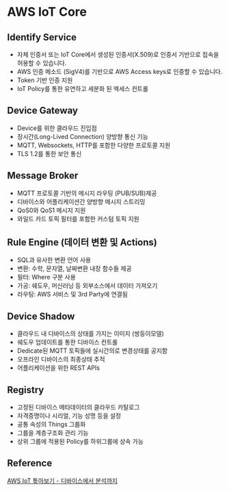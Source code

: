 # AWS IoT Core

## Identify Service

- 자체 인증서 또는 IoT Core에서 생성된 인증서(X.509)로 인증서 기반으로 접속을 허용할 수 있습니다. 
- AWS 인증 메소드 (SigV4)를 기반으로 AWS Access keys로 인증할 수 있습니다.
- Token 기반 인증 지원
- IoT Policy를 통한 유연하고 세분화 된 엑세스 컨트롤

## Device Gateway

- Device를 위한 클라우드 진입점
- 장시간(Long-Lived Connection) 양방향 통신 기능
- MQTT, Websockets, HTTP를 포함한 다양한 프로토콜 지원
- TLS 1.2를 통한 보안 통신

## Message Broker

- MQTT 프로토콜 기반의 메시지 라우팅 (PUB/SUB)제공
- 디바이스와 어플리케이션간 양방향 메시지 스트리밍
- QoS0와 QoS1 메시지 지원
- 와일드 카드 토픽 필터를 포함한 커스텀 토픽 지원

## Rule Engine (데이터 변환 및 Actions)

- SQL과 유사한 변환 언어 사용
- 변환: 수학, 문자열, 날짜변환 내장 함수들 제공
- 필터: Where 구분 사용
- 가공: 쉐도우, 머신러닝 등 외부소스에서 데이터 가져오기
- 라우팅: AWS 서비스 및 3rd Party에 연결됨

## Device Shadow

- 클라우드 내 디바이스의 상태를 가지는 이미지 (쌍둥이모델)
- 쉐도우 업데이트를 통한 디바이스 컨트롤
- Dedicate된 MQTT 토픽들에 실시간의로 변경상태를 공지함
- 오프라인 디바이스의 최종상태 추적
- 어플리케이션을 위한 REST APIs

## Registry

- 고정된 디바이스 메타데이터의 클라우드 카탈로그
- 자격증명이나 시리얼, 기능 성명 등을 설정
- 공통 속성의 Things 그룹화
- 그룹을 계층구조화 관리 기능
- 상위 그룹에 적용된 Policy를 하위그룹에 상속 가능  


## Reference 

[AWS IoT 톺아보기 - 디바이스에서 분석까지](https://www.youtube.com/watch?v=zZBXYSVSWI8)
